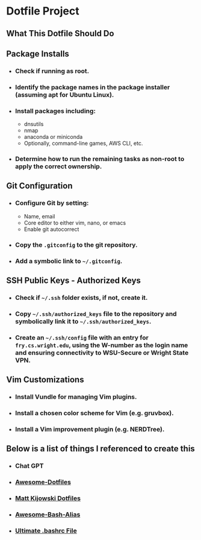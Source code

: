 # Dotfile Project

## What This Dotfile Should Do

## Package Installs
- ### Check if running as root.
- ### Identify the package names in the package installer (assuming apt for Ubuntu Linux).
- ### Install packages including:
  - dnsutils
  - nmap
  - anaconda or miniconda
  - Optionally, command-line games, AWS CLI, etc.
- ### Determine how to run the remaining tasks as non-root to apply the correct ownership.

## Git Configuration
- ### Configure Git by setting:
  - Name, email
  - Core editor to either vim, nano, or emacs
  - Enable git autocorrect
- ### Copy the `.gitconfig` to the git repository.
- ### Add a symbolic link to `~/.gitconfig`.

## SSH Public Keys - Authorized Keys
- ### Check if `~/.ssh` folder exists, if not, create it.
- ### Copy `~/.ssh/authorized_keys` file to the repository and symbolically link it to `~/.ssh/authorized_keys`.
- ### Create an `~/.ssh/config` file with an entry for `fry.cs.wright.edu`, using the W-number as the login name and ensuring connectivity to WSU-Secure or Wright State VPN.

## Vim Customizations
- ### Install Vundle for managing Vim plugins.
- ### Install a chosen color scheme for Vim (e.g. gruvbox).
- ### Install a Vim improvement plugin (e.g. NERDTree).

## Below is a list of things I referenced to create this
- ### Chat GPT
- ### [Awesome-Dotfiles](https://github.com/webpro/awesome-dotfiles)
- ### [Matt Kijowski Dotfiles](https://github.com/mkijowski/dotfiles/tree/master)
- ### [Awesome-Bash-Alias](https://github.com/vikaskyadav/awesome-bash-alias)
- ### [Ultimate .bashrc File](https://gist.github.com/zachbrowne/8bc414c9f30192067831fafebd14255c)
